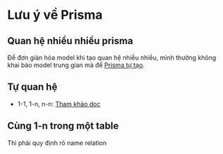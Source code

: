 # Lưu ý về Prisma

## Quan hệ nhiều nhiều prisma

Để đơn giản hóa model khi tạo quan hệ nhiều nhiều, mình thường không khai báo model trung gian mà để [Prisma tự tạo](https://www.prisma.io/docs/orm/prisma-schema/data-model/relations/many-to-many-relations).

## Tự quan hệ

- 1-1, 1-n, n-n: [Tham khảo doc](https://www.prisma.io/docs/orm/prisma-schema/data-model/relations/self-relations)

## Cùng 1-n trong một table

Thì phải quy định rõ name relation
